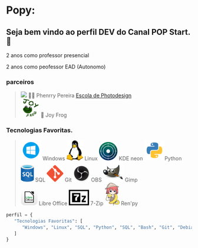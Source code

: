 # Popy:
## Seja bem vindo ao perfil DEV do Canal POP Start. 👋
<p>2 anos como professor presencial</p>
<p>2 anos como peofessor EAD (Autonomo)</p>

### parceiros
> <img src="https://avatars.githubusercontent.com/u/91348519?v=4" width="50"> 🙎‍♂️ Phenrry Pereira <a href=https://www.youtube.com/@escoladephotodesign/videos>Escola de Photodesign</a><br>
> <img src="Joy_Frog.png" width="50"> 🐸 Joy Frog
### Tecnologias Favoritas.
><img src="windows.png" width="55"> Windows 
><img src="tux.png" width="45"> Linux
><img src="KDE neon.png" width="50"> KDE neon
><img src="python.png" width="55">Python 
><img src="sql.png" width="35"> SQL
><img src="git.png" width="45"> Git
><img src="obs.png" width="45"> OBS
><img src="gimp.png" width="55"> Gimp<br>
><img src="libre_office_logo.png" width="45"> Libre Office
><img src="7-Zip.png" width="55"> 7-Zip
><img src="Ren'py.png" width="40"> Ren'py

```py
perfil = {
   "Tecnologias Favoritas": [
      "Windows", "Linux", "SQL", "Python", "SQL", "Bash", "Git", "Debian", "Manjaro", "SSH", "Rufus", "Balena"
   ]
}
```

<!--
**Vinicius-PyDev/Vinicius-PyDev** is a ✨ _special_ ✨ repository because its `README.md` (this file) appears on your GitHub profile.

Here are some ideas to get you started:

- 🔭 Teste de custom
- 🌱 I’m currently learning ...
- 👯 I’m looking to collaborate on ...
- 🤔 I’m looking for help with ...
- 💬 Ask me about ...
- 📫 How to reach me: ...
- 😄 Pronouns: ...
- ⚡ Fun fact: ...
-->
